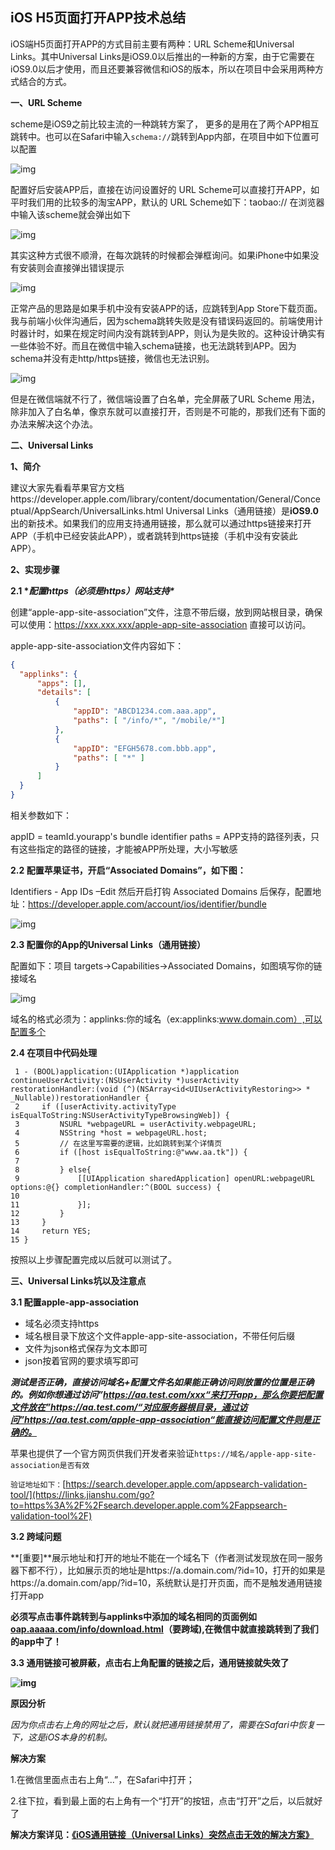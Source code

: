 ## iOS H5页面打开APP技术总结

iOS端H5页面打开APP的方式目前主要有两种：URL Scheme和Universal Links。其中Universal Links是iOS9.0以后推出的一种新的方案，由于它需要在iOS9.0以后才使用，而且还要兼容微信和iOS的版本，所以在项目中会采用两种方式结合的方式。

**一、URL Scheme**

scheme是iOS9之前比较主流的一种跳转方案了， 更多的是用在了两个APP相互跳转中。也可以在Safari中输入`schema://`跳转到App内部，在项目中如下位置可以配置

![img](./assets/images/1265059-20190804223028865-1648229017.png) 

配置好后安装APP后，直接在访问设置好的 URL Scheme可以直接打开APP，如平时我们用的比较多的淘宝APP，默认的 URL Scheme如下：taobao:// 在浏览器中输入该scheme就会弹出如下

![img](./assets/images/1265059-20190804221950939-1795935501.jpg) 

 其实这种方式很不顺滑，在每次跳转的时候都会弹框询问。如果iPhone中如果没有安装则会直接弹出错误提示

![img](./assets/images/1265059-20190804222025764-1253487893.jpg) 

正常产品的思路是如果手机中没有安装APP的话，应跳转到App Store下载页面。我与前端小伙伴沟通后，因为schema跳转失败是没有错误码返回的。前端使用计时器计时，如果在规定时间内没有跳转到APP，则认为是失败的。这种设计确实有一些体验不好。而且在微信中输入schema链接，也无法跳转到APP。因为schema并没有走http/https链接，微信也无法识别。

![img](./assets/images/1265059-20190804223437945-40425747.png) 

 
但是在微信端就不行了，微信端设置了白名单，完全屏蔽了URL Scheme 用法，除非加入了白名单，像京东就可以直接打开，否则是不可能的，那我们还有下面的办法来解决这个办法。

**二、Universal Links**

**1、简介**

建议大家先看看苹果官方文档https://developer.apple.com/library/content/documentation/General/Conceptual/AppSearch/UniversalLinks.html
Universal Links（通用链接）是**iOS9.0**出的新技术。如果我们的应用支持通用链接，那么就可以通过https链接来打开APP（手机中已经安装此APP），或者跳转到https链接（手机中没有安装此APP）。

**2、实现步骤**

**2.1 \**配置https（必须是https）网站支持\****

创建“apple-app-site-association”文件，注意不带后缀，放到网站根目录，确保可以使用：https://xxx.xxx.xxx/apple-app-site-association 直接可以访问。

apple-app-site-association文件内容如下：
```json 
{
  "applinks": {
      "apps": [],
      "details": [
          {
              "appID": "ABCD1234.com.aaa.app", 
              "paths": [ "/info/*", "/mobile/*"]
          },
          {
              "appID": "EFGH5678.com.bbb.app", 
              "paths": [ "*" ]
          }
      ]
  }
}
```

相关参数如下：

appID = teamId.yourapp's bundle identifier
paths = APP支持的路径列表，只有这些指定的路径的链接，才能被APP所处理，大小写敏感

**2.2 配置苹果证书，开启“Associated Domains”，如下图：**

Identifiers - App IDs –Edit 然后开启打钩 Associated Domains 后保存，配置地址：https://developer.apple.com/account/ios/identifier/bundle

![img](./assets/images/1265059-20190804232048036-1935926145.png)

**2.3 配置你的App的Universal Links（通用链接）**

配置如下：项目 targets->Capabilities->Associated Domains，如图填写你的链接域名

![img](./assets/images/1265059-20190804232208830-964327885.jpg)

域名的格式必须为：applinks:你的域名（ex:applinks:www.domain.com）,可以配置多个

**2.4 在项目中代码处理**

```
 1 - (BOOL)application:(UIApplication *)application continueUserActivity:(NSUserActivity *)userActivity restorationHandler:(void (^)(NSArray<id<UIUserActivityRestoring>> * _Nullable))restorationHandler {
 2     if ([userActivity.activityType isEqualToString:NSUserActivityTypeBrowsingWeb]) {
 3         NSURL *webpageURL = userActivity.webpageURL;
 4         NSString *host = webpageURL.host;
 5         // 在这里写需要的逻辑，比如跳转到某个详情页
 6         if ([host isEqualToString:@"www.aa.tk"]) {
 7             
 8         } else{
 9             [[UIApplication sharedApplication] openURL:webpageURL options:@{} completionHandler:^(BOOL success) {
10                 
11             }];
12         }
13     }
14     return YES;
15 }
```

按照以上步骤配置完成以后就可以测试了。

**三、Universal Links坑以及注意点**

**3.1 配置apple-app-association**

- 域名必须支持https
- 域名根目录下放这个文件apple-app-site-association，不带任何后缀
- 文件为json格式保存为文本即可
- json按着官网的要求填写即可

***测试是否正确，直接访问域名+配置文件名如果能正确访问则放置的位置是正确的。例如你想通过访问”https://aa.test.com/xxx“来打开app，那么你要把配置文件放在”https://aa.test.com/“对应服务器根目录，通过访问”https://aa.test.com/apple-app-association“能直接访问配置文件则是正确的。***

苹果也提供了一个官方网页供我们开发者来验证`https://域名/apple-app-site-association是否有效`

`验证地址如下：`[https://search.developer.apple.com/appsearch-validation-tool/](https://links.jianshu.com/go?to=https%3A%2F%2Fsearch.developer.apple.com%2Fappsearch-validation-tool%2F)

**3.2 跨域问题**

**[重要]**展示地址和打开的地址不能在一个域名下（作者测试发现放在同一服务器下都不行），比如展示页的地址是https://a.domain.com/?id=10，打开的如果是https://a.domain.com/app/?id=10，系统默认是打开页面，而不是触发通用链接打开app

**必须写点击事件跳转到与applinks中添加的域名相同的页面例如[oap.aaaaa.com/info/download.html](http://oap.aaaaa.com/info/download.html)（要跨域),在微信中就直接跳转到了我们的app中了！**

**3.3 通用链接可被屏蔽，点击右上角配置的链接之后，通用链接就失效了**

**![img](./assets/images/1265059-20190804234739642-1458047111.jpg)**

**原因分析**

*因为你点击右上角的网址之后，默认就把通用链接禁用了，需要在Safari中恢复一下，这是iOS本身的机制。*

**解决方案**

1.在微信里面点击右上角“...”，在Safari中打开；

2.往下拉，看到最上面的右上角有一个“打开”的按钮，点击“打开”之后，以后就好了

**解决方案详见：[《iOS通用链接（Universal Links）突然点击无效的解决方案》](http://www.cnblogs.com/vipstone/p/7505571.html)**

